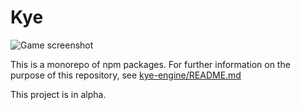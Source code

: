 # Kye

![Game screenshot](https://raw.githubusercontent.com/conartist6/kye/master/default-kye.png)

This is a monorepo of npm packages. For further information on the purpose of this repository, see [kye-engine/README.md](https://github.com/conartist6/kye/blob/master/kye-engine/README.md)

This project is in alpha.
